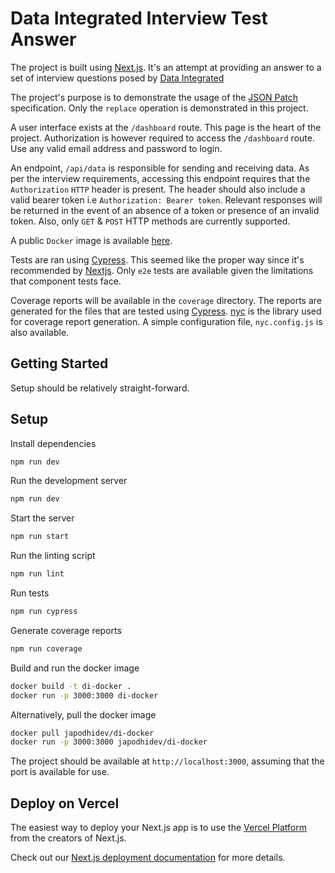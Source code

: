 # Data Integrated Interview Test Answer

The project is built using [Next.js](https://nextjs.org/).
It's an attempt at providing an answer to a set of interview questions posed by [Data Integrated](https://dataintegrated.co.ke/)

The project's purpose is to demonstrate the usage of the [JSON Patch](https://jsonpatch.com/) specification.
Only the `replace` operation is demonstrated in this project.

A user interface exists at the `/dashboard` route. This page is the heart of the project.
Authorization is however required to access the `/dashboard` route. Use any valid email address and password to login.

An endpoint, `/api/data` is responsible for sending and receiving data.
As per the interview requirements, accessing this endpoint requires that the `Authorization` `HTTP` header is present.
The header should also include a valid bearer token i.e `Authorization: Bearer token`. Relevant responses will be returned
in the event of an absence of a token or presence of an invalid token. Also, only `GET` & `POST` HTTP methods are currently supported.

A public `Docker` image is available [here](https://hub.docker.com/r/japodhidev/di-docker).

Tests are ran using [Cypress](https://cypress.io/). This seemed like the proper way since it's recommended by [Nextjs](https://nextjs.org/docs/testing).
Only `e2e` tests are available given the limitations that component tests face.

Coverage reports will be available in the `coverage` directory.
The reports are generated for the files that are tested using [Cypress](https://cypress.io/).
[nyc](https://github.com/istanbuljs/nyc) is the library used for coverage report generation. A simple configuration file, `nyc.config.js` is also available.

## Getting Started

Setup should be relatively straight-forward.

## Setup

Install dependencies

```bash
npm run dev
```

Run the development server

```bash
npm run dev
```

Start the server

```bash
npm run start
```

Run the linting script

```bash
npm run lint
```

Run tests

```bash
npm run cypress
```

Generate coverage reports
```sh
npm run coverage
```

Build and run the docker image

```sh
docker build -t di-docker .
docker run -p 3000:3000 di-docker
```

Alternatively, pull the docker image

```sh
docker pull japodhidev/di-docker
docker run -p 3000:3000 japodhidev/di-docker
```

The project should be available at `http://localhost:3000`, assuming that the port is available for use.

## Deploy on Vercel

The easiest way to deploy your Next.js app is to use the [Vercel Platform](https://vercel.com/new?utm_medium=default-template&filter=next.js&utm_source=create-next-app&utm_campaign=create-next-app-readme) from the creators of Next.js.

Check out our [Next.js deployment documentation](https://nextjs.org/docs/deployment) for more details.
